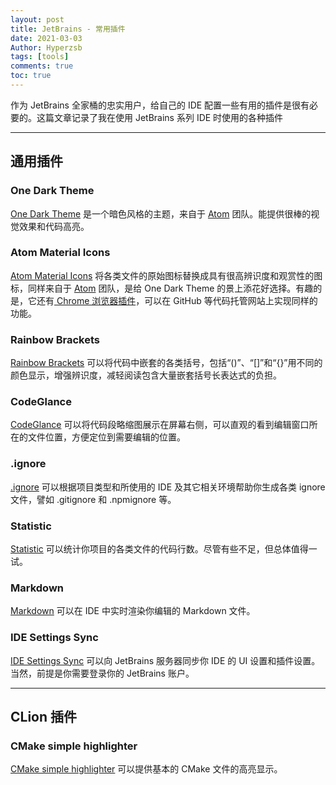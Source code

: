 ```yaml
---
layout: post
title: JetBrains - 常用插件
date: 2021-03-03
Author: Hyperzsb
tags: [tools]
comments: true
toc: true
---
```


作为 JetBrains 全家桶的忠实用户，给自己的 IDE 配置一些有用的插件是很有必要的。这篇文章记录了我在使用 JetBrains 系列 IDE 时使用的各种插件

<!-- more -->

---

## 通用插件

### One Dark Theme

[One Dark Theme](https://plugins.jetbrains.com/plugin/11938-one-dark-theme) 是一个暗色风格的主题，来自于 [Atom](https://atom.io/themes) 团队。能提供很棒的视觉效果和代码高亮。

### Atom Material Icons

[Atom Material Icons](https://plugins.jetbrains.com/plugin/10044-atom-material-icons) 将各类文件的原始图标替换成具有很高辨识度和观赏性的图标，同样来自于 [Atom](https://atom.io/themes) 团队，是给 One Dark Theme 的景上添花好选择。有趣的是，它还有[ Chrome 浏览器插件](https://chrome.google.com/webstore/detail/atom-file-icons-web/pljfkbaipkidhmaljaaakibigbcmmpnc)，可以在 GitHub 等代码托管网站上实现同样的功能。

### Rainbow Brackets

[Rainbow Brackets](https://plugins.jetbrains.com/plugin/10080-rainbow-brackets) 可以将代码中嵌套的各类括号，包括“()”、“[]”和“{}”用不同的颜色显示，增强辨识度，减轻阅读包含大量嵌套括号长表达式的负担。

### CodeGlance

[CodeGlance](https://plugins.jetbrains.com/plugin/index?xmlId=net.vektah.codeglance) 可以将代码段略缩图展示在屏幕右侧，可以直观的看到编辑窗口所在的文件位置，方便定位到需要编辑的位置。

### .ignore

[.ignore](https://plugins.jetbrains.com/plugin/7495--ignore) 可以根据项目类型和所使用的 IDE 及其它相关环境帮助你生成各类 ignore 文件，譬如 .gitignore 和 .npmignore 等。

### Statistic

[Statistic](https://plugins.jetbrains.com/plugin/4509-statistic) 可以统计你项目的各类文件的代码行数。尽管有些不足，但总体值得一试。

### Markdown

[Markdown](https://plugins.jetbrains.com/plugin/7793-markdown) 可以在 IDE 中实时渲染你编辑的 Markdown 文件。

### IDE Settings Sync

[IDE Settings Sync](https://plugins.jetbrains.com/plugin/15525-ide-settings-sync) 可以向 JetBrains 服务器同步你 IDE 的 UI 设置和插件设置。当然，前提是你需要登录你的 JetBrains 账户。

---

## CLion 插件

### CMake simple highlighter

[CMake simple highlighter](https://plugins.jetbrains.com/plugin/10089-cmake-simple-highlighter) 可以提供基本的 CMake 文件的高亮显示。

